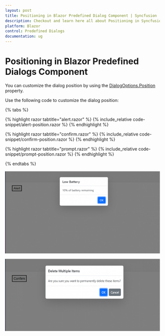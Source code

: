 ```yaml
---
layout: post
title: Positioning in Blazor Predefined Dialog Component | Syncfusion
description: Checkout and learn here all about Positioning in Syncfusion Predefined Blazor Dialog component and much more details.
platform: Blazor
control: Predefined Dialogs
documentation: ug
---
```


# Positioning in Blazor Predefined Dialogs Component

You can customize the dialog position by using the [DialogOptions.Position](https://help.syncfusion.com/cr/blazor/Syncfusion.Blazor.Popups.DialogOptions.html#Syncfusion_Blazor_Popups_DialogOptions_Position)  property. 

Use the following code to customize the dialog position:

{% tabs %}

{% highlight razor tabtitle="alert.razor" %}
{% include_relative code-snippet/alert-position.razor %}
{% endhighlight %}

{% highlight razor tabtitle="confirm.razor" %}
{% include_relative code-snippet/confirm-position.razor %}
{% endhighlight %}

{% highlight razor tabtitle="prompt.razor" %}
{% include_relative code-snippet/prompt-position.razor %}
{% endhighlight %}

{% endtabs %}

![Alert position Dialog](./images/blazor-alert-position.png)

![Confirm position Dialog](./images/blazor-confirm-position.png)